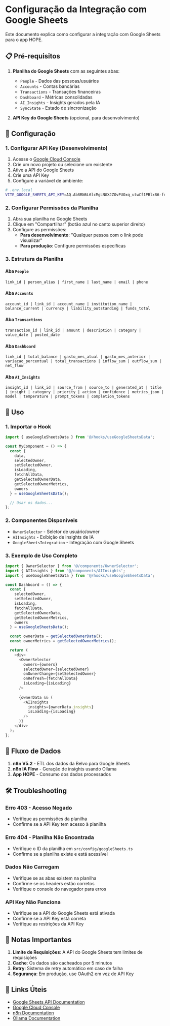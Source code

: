 # Configuração da Integração com Google Sheets

Este documento explica como configurar a integração com Google Sheets para o app HOPE.

## 📋 Pré-requisitos

1. **Planilha do Google Sheets** com as seguintes abas:
   - `People` - Dados das pessoas/usuários
   - `Accounts` - Contas bancárias
   - `Transactions` - Transações financeiras
   - `Dashboard` - Métricas consolidadas
   - `AI_Insights` - Insights gerados pela IA
   - `SyncState` - Estado de sincronização

2. **API Key do Google Sheets** (opcional, para desenvolvimento)

## 🔧 Configuração

### 1. Configurar API Key (Desenvolvimento)

1. Acesse o [Google Cloud Console](https://console.cloud.google.com/)
2. Crie um novo projeto ou selecione um existente
3. Ative a API do Google Sheets
4. Crie uma API Key
5. Configure a variável de ambiente:

```bash
# .env.local
VITE_GOOGLE_SHEETS_API_KEY=AQ.Ab8RN6L6lcMgLNGXJZOvPUOxq_utwCf1PBlx86-fdOq456cW0g
```

### 2. Configurar Permissões da Planilha

1. Abra sua planilha no Google Sheets
2. Clique em "Compartilhar" (botão azul no canto superior direito)
3. Configure as permissões:
   - **Para desenvolvimento**: "Qualquer pessoa com o link pode visualizar"
   - **Para produção**: Configure permissões específicas

### 3. Estrutura da Planilha

#### Aba `People`
```
link_id | person_alias | first_name | last_name | email | phone
```

#### Aba `Accounts`
```
account_id | link_id | account_name | institution_name | balance_current | currency | liability_outstanding | funds_total
```

#### Aba `Transactions`
```
transaction_id | link_id | amount | description | category | value_date | posted_date
```

#### Aba `Dashboard`
```
link_id | total_balance | gasto_mes_atual | gasto_mes_anterior | variacao_percentual | total_transactions | inflow_sum | outflow_sum | net_flow
```

#### Aba `AI_Insights`
```
insight_id | link_id | source_from | source_to | generated_at | title | insight | category | priority | action | confidence | metrics_json | model | temperature | prompt_tokens | completion_tokens
```

## 🚀 Uso

### 1. Importar o Hook

```typescript
import { useGoogleSheetsData } from '@/hooks/useGoogleSheetsData';

const MyComponent = () => {
  const {
    data,
    selectedOwner,
    setSelectedOwner,
    isLoading,
    fetchAllData,
    getSelectedOwnerData,
    getSelectedOwnerMetrics,
    owners
  } = useGoogleSheetsData();

  // Usar os dados...
};
```

### 2. Componentes Disponíveis

- `OwnerSelector` - Seletor de usuário/owner
- `AIInsights` - Exibição de insights de IA
- `GoogleSheetsIntegration` - Integração com Google Sheets

### 3. Exemplo de Uso Completo

```typescript
import { OwnerSelector } from '@/components/OwnerSelector';
import { AIInsights } from '@/components/AIInsights';
import { useGoogleSheetsData } from '@/hooks/useGoogleSheetsData';

const Dashboard = () => {
  const {
    selectedOwner,
    setSelectedOwner,
    isLoading,
    fetchAllData,
    getSelectedOwnerData,
    getSelectedOwnerMetrics,
    owners
  } = useGoogleSheetsData();

  const ownerData = getSelectedOwnerData();
  const ownerMetrics = getSelectedOwnerMetrics();

  return (
    <div>
      <OwnerSelector
        owners={owners}
        selectedOwner={selectedOwner}
        onOwnerChange={setSelectedOwner}
        onRefresh={fetchAllData}
        isLoading={isLoading}
      />
      
      {ownerData && (
        <AIInsights 
          insights={ownerData.insights}
          isLoading={isLoading}
        />
      )}
    </div>
  );
};
```

## 🔄 Fluxo de Dados

1. **n8n V5.2** - ETL dos dados da Belvo para Google Sheets
2. **n8n IA Flow** - Geração de insights usando Ollama
3. **App HOPE** - Consumo dos dados processados

## 🛠️ Troubleshooting

### Erro 403 - Acesso Negado
- Verifique as permissões da planilha
- Confirme se a API Key tem acesso à planilha

### Erro 404 - Planilha Não Encontrada
- Verifique o ID da planilha em `src/config/googleSheets.ts`
- Confirme se a planilha existe e está acessível

### Dados Não Carregam
- Verifique se as abas existem na planilha
- Confirme se os headers estão corretos
- Verifique o console do navegador para erros

### API Key Não Funciona
- Verifique se a API do Google Sheets está ativada
- Confirme se a API Key está correta
- Verifique as restrições da API Key

## 📝 Notas Importantes

1. **Limite de Requisições**: A API do Google Sheets tem limites de requisições
2. **Cache**: Os dados são cacheados por 5 minutos
3. **Retry**: Sistema de retry automático em caso de falha
4. **Segurança**: Em produção, use OAuth2 em vez de API Key

## 🔗 Links Úteis

- [Google Sheets API Documentation](https://developers.google.com/sheets/api)
- [Google Cloud Console](https://console.cloud.google.com/)
- [n8n Documentation](https://docs.n8n.io/)
- [Ollama Documentation](https://ollama.ai/docs)
